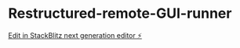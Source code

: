 # Restructured-remote-GUI-runner

[Edit in StackBlitz next generation editor ⚡️](https://stackblitz.com/~/github.com/SriHarsha-Pichika/Restructured-remote-GUI-runner)
